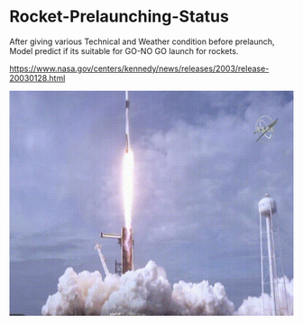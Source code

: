 # Rocket-Prelaunching-Status
After giving various Technical and Weather condition before prelaunch, Model predict if its suitable for GO-NO GO launch for rockets.

https://www.nasa.gov/centers/kennedy/news/releases/2003/release-20030128.html

<img align="center" alt="GIF" src="https://github.com/AkshitTayade/Rocket-Prelaunch-Status-Check/blob/master/media/test.gif" width="600" height="400" />
